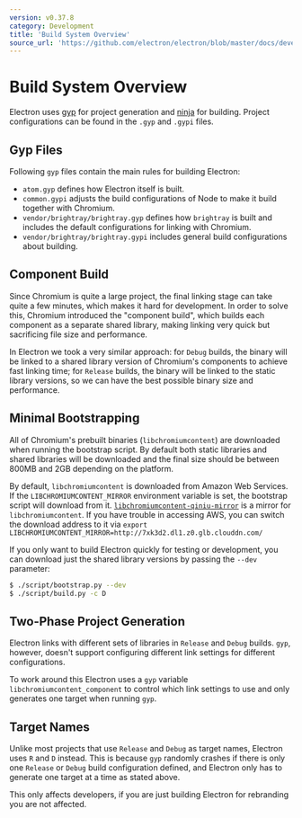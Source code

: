 ```yaml
---
version: v0.37.8
category: Development
title: 'Build System Overview'
source_url: 'https://github.com/electron/electron/blob/master/docs/development/build-system-overview.md'
---
```


# Build System Overview

Electron uses [gyp](https://gyp.gsrc.io/) for project generation and
[ninja](https://ninja-build.org/) for building. Project configurations can
be found in the `.gyp` and `.gypi` files.

## Gyp Files

Following `gyp` files contain the main rules for building Electron:

* `atom.gyp` defines how Electron itself is built.
* `common.gypi` adjusts the build configurations of Node to make it build
  together with Chromium.
* `vendor/brightray/brightray.gyp` defines how `brightray` is built and
  includes the default configurations for linking with Chromium.
* `vendor/brightray/brightray.gypi` includes general build configurations about
  building.

## Component Build

Since Chromium is quite a large project, the final linking stage can take
quite a few minutes, which makes it hard for development. In order to solve
this, Chromium introduced the "component build", which builds each component as
a separate shared library, making linking very quick but sacrificing file size
and performance.

In Electron we took a very similar approach: for `Debug` builds, the binary
will be linked to a shared library version of Chromium's components to achieve
fast linking time; for `Release` builds, the binary will be linked to the static
library versions, so we can have the best possible binary size and performance.

## Minimal Bootstrapping

All of Chromium's prebuilt binaries (`libchromiumcontent`) are downloaded when
running the bootstrap script. By default both static libraries and shared
libraries will be downloaded and the final size should be between 800MB and 2GB
depending on the platform.

By default, `libchromiumcontent` is downloaded from Amazon Web Services.
If the `LIBCHROMIUMCONTENT_MIRROR` environment variable is set, the bootstrap
script will download from it.
[`libchromiumcontent-qiniu-mirror`](https://github.com/hokein/libchromiumcontent-qiniu-mirror)
is a mirror for `libchromiumcontent`. If you have trouble in accessing AWS, you
can switch the download address to it via
`export LIBCHROMIUMCONTENT_MIRROR=http://7xk3d2.dl1.z0.glb.clouddn.com/`

If you only want to build Electron quickly for testing or development, you
can download just the shared library versions by passing the `--dev` parameter:

```bash
$ ./script/bootstrap.py --dev
$ ./script/build.py -c D
```

## Two-Phase Project Generation

Electron links with different sets of libraries in `Release` and `Debug`
builds. `gyp`, however, doesn't support configuring different link settings for
different configurations.

To work around this Electron uses a `gyp` variable
`libchromiumcontent_component` to control which link settings to use and only
generates one target when running `gyp`.

## Target Names

Unlike most projects that use `Release` and `Debug` as target names, Electron
uses `R` and `D` instead. This is because `gyp` randomly crashes if there is
only one `Release` or `Debug` build configuration defined, and Electron only has
to generate one target at a time as stated above.

This only affects developers, if you are just building Electron for rebranding
you are not affected.
